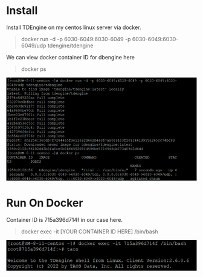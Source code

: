 # Install
Install TDEngine on my centos linux server via docker.
> docker run -d -p 6030-6049:6030-6049 -p 6030-6049:6030-6049/udp tdengine/tdengine

We can view docker container ID for dbengine here
> docker ps

![install_dbengine_1.png](pics/install_dbengine_1.png)
# Run On Docker
Container ID is 715a396d714f in our case here.
> docker exec -it [YOUR CONTAINER ID HERE] /bin/bash

![install_dbengine_2.png](pics/install_dbengine_2.png)